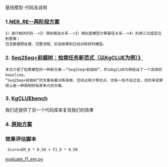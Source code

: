 基线模型-代码及说明

### 1.<a href='./ner_re/'>NER_RE--两阶段方案</a>

    1）进行NER识别-->2）得到候选关系-->3）相似度模型计算最佳关系-->4）利用三元组定位到答案；
    包含数据预处理、完整流程、实验效果和已经训练好的模型。

### 2. <a href='https://kexue.fm/archives/8802'>Seq2Seq+前缀树：检索任务新范式（以KgCLUE为例）》</a>

    
    本文介绍了检索模型的一种新方案——“Seq2Seq+前缀树”，并以KgCLUE为例给出了一个具体的baseline。
    “Seq2Seq+前缀树”的方案有着训练简单、空间占用少等优点，也有一些不足之处，总的来说算得上是一种简明的有竞争力的方案。

### 3. <a href="https://github.com/CLUEbenchmark/KgCLUEbench">KgCLUEbench</a>
我们还提供了另一个代码库来复现我们的效果
  
### 4. <a href='./other_implement/'>原始方案</a>

### 效果评估脚本
     Score=EM_O * 0.50 + F1_O * 0.50
<a href='./baselines/evaluate_f1_em.py'>evaluate_f1_em.py</a>